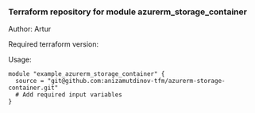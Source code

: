 ### Terraform repository for module azurerm_storage_container

Author: Artur

Required terraform version: 

Usage:
```
module "example_azurerm_storage_container" {
  source = "git@github.com:anizamutdinov-tfm/azurerm-storage-container.git"
  # Add required input variables
}
```